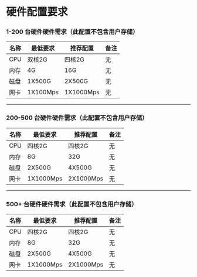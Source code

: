 # 硬件配置要求




### 1-200 台硬件硬件需求（此配置不包含用户存储）





| 名称 | 最低要求 | 推荐配置 | 备注 |
| -- | -- | -- | -- |
| CPU | 双核2G | 四核2G | 无 |
| 内存 | 4G | 16G | 无 |
| 磁盘 | 1X500G | 2X500G | 无 |
| 网卡 | 1X100Mps | 1X1000Mps | 无 |



---







### 200-500 台硬件硬件需求（此配置不包含用户存储）





| 名称 | 最低要求 | 推荐配置 | 备注 |
| -- | -- | -- | -- |
| CPU | 四核2G | 四核2G | 无 |
| 内存 | 8G | 32G | 无 |
| 磁盘 | 2X500G | 4X500G | 无 |
| 网卡 | 1X1000Mps | 2X1000Mps | 无 |

---

### 500+ 台硬件硬件需求（此配置不包含用户存储）





| 名称 | 最低要求 | 推荐配置 | 备注 |
| -- | -- | -- | -- |
| CPU | 四核2G | 四核2G | 无 |
| 内存 | 8G | 32G | 无 |
| 磁盘 | 2X500G | 4X500G | 无 |
| 网卡 | 1X1000Mps | 2X1000Mps | 无 |

